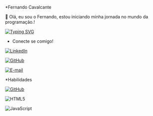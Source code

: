 *Fernando Cavalcante 

👋 Olá, eu sou o Fernando, estou iniciando minha  jornada no mundo da programação.!
         
 [![Typing SVG](https://readme-typing-svg.herokuapp.com/?color=fff&size=35&center=true&vCenter=true&width=1000&lines=Bem+vindo+ao+meu+perfil+do+GitHub!+:%29)](https://git.io/typing-svg)

 * Conecte se comigo!



[![LinkedIn](https://img.shields.io/badge/LinkedIn-0077B5?style=for-the-badge&logo=linkedin&logoColor=white)](https://www.linkedin.com/in/SEUUSERNAME/)

[![GitHub](https://img.shields.io/badge/GitHub-100000?style=for-the-badge&logo=github&logoColor=white)](https://github.com/SEUUSERNAME)

[![E-mail](https://img.shields.io/badge/-Email-000?style=for-the-badge&logo=microsoft-outlook&logoColor=007BFF)](mailto:SEUEMAIL)





*Habilidades


[![GitHub](https://img.shields.io/badge/GitHub-100000?style=for-the-badge&logo=github&logoColor=white)](https://github.com/SEUUSERNAME)

![HTML5](https://img.shields.io/badge/HTML5-E34F26?style=for-the-badge&logo=html5&logoColor=white)

![JavaScript](https://img.shields.io/badge/JavaScript-F7DF1E?style=for-the-badge&logo=javascript&logoColor=black)



    

    

 

